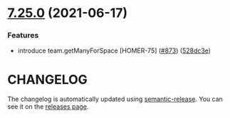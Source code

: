 # [7.25.0](https://github.com/contentful/contentful-management.js/compare/v7.24.0...v7.25.0) (2021-06-17)


### Features

* introduce team.getManyForSpace [HOMER-75] ([#873](https://github.com/contentful/contentful-management.js/issues/873)) ([528dc3e](https://github.com/contentful/contentful-management.js/commit/528dc3e8fcc80a3f1af562ac9387971d43d7b021))

# CHANGELOG

The changelog is automatically updated using
[semantic-release](https://github.com/semantic-release/semantic-release). You
can see it on the [releases page](https://github.com/contentful/contentful-management.js/releases).
